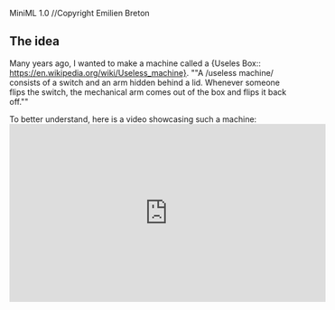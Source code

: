 MiniML 1.0
//Copyright Emilien Breton

The idea
--------

Many years ago, I wanted to make a machine called a {Useles Box:: https://en.wikipedia.org/wiki/Useless_machine}.
""A /useless machine/ consists of a switch and an arm hidden behind a lid. Whenever someone flips the switch, the mechanical arm comes out of the box and flips it back off.""

To better understand, here is a video showcasing such a machine:
	<iframe width="560" height="315" src="https:\/\/www.youtube.com\/embed\/oP8u0PQOMes" frameborder="0" allow="accelerometer; autoplay; clipboard-write; encrypted-media; gyroscope; picture-in-picture" allowfullscreen><\/iframe>
I wanted to use a wooden box and metal hinges to make it work, but I quickly realised that it would be way too complicated to make, so I abandoned the project.

However, recently, a friend of mine showed me a video of such a machine, and I told him about my faild attempt at creating one. He then told me something along the lines of:
	""Hey, why wouldn't you use 3D printing to make it work?""
I hadn't realised how easy it would be to make such a box using a 3D printer, since I didn't know 3D printing was a thing when I initially wanted to build a {useles Box:: https://en.wikipedia.org/wiki/Useless_machine}. That night, I quickly got to work


Demo
----

Here is a demo video of the {useless machine:: https://en.wikipedia.org/wiki/Useless_machine} I made:
# demo
	<iframe width="560" height="315" src="https:\/\/www.youtube.com\/embed\/8sc6o9nVoc0" frameborder="0" allow="accelerometer; autoplay; clipboard-write; encrypted-media; gyroscope; picture-in-picture" allowfullscreen><\/iframe>
Through clever code, it has 60 different ways to turn the switch back off once someone flips it on!


How it works
----------------

In order to work, this machine uses 2 {servo motors:: https://en.wikipedia.org/wiki/Servomotor}. They allow an {arduino:: https://en.wikipedia.org/wiki/Arduino} board to precicely control the position of both the arm and of the lid, which allows the machine to have a complex behaviour. You can {click here:: ./Useless_Box_1.zip} to download the code for yourself! It also uses some paper clips as metal rods, which is a simple but effective way to actuate the joints. Finally, all of those pieces get installed into a /3D-printed/ box, which keeps everything tidy ({click here:: ./Useless Box STLs.zip} to download the STLs!). Here are some pictures of the parts used to make it work:


//...
//servos
//arduino
//jumpers
//box, cover, lid
//battery
<<<
  var path = '/pages/L5C8H/';
  yield include('../../body/partial/mosaic/img.html', {
    srcs: [
      path + 'switch_m.jpg',
      path + 'servo_m.jpg',
	  	path + 'arduino_m.jpg',
	  	path + 'jumpers.jpg',
	  	path + 'black_filament_m.jpg',
	  	path + 'battery_holder_m.jpg',
    ]
  })
>>>

The software side of this box is pretty simple, but very clever (in my opinion at least). When the program detects that the switch was flipped, it runs the following code:
	[[
	beforeFlip()
	actualFlip()
	afterFlip()
	]]
Each one of these three functions chooses a random action from a list of them. To start off, [beforeFlip] runs an action without flipping the switch, for example when the lid opens and closes immediately, as if the box was having a peek on the switch. Then, [actualFlip] runs an action to flip the switch with different speeds, to simulate different "emotions". Finally, [afterFlip] retracts the arm and closes the lid in an original way, sometimes very slowly, or sometimes very quickly, as if the box was scared. After all of this, the box simply waits until another flip is detected!


Final words
-----------

This project is an awesome example on how useful 3D printing can be. It has allowed me to design and produce parts way quicker and way cheaper than I could before. Furthermore, I am really proud of the way {the program:: ./Useless_Box_1.zip} works, since programming 12 /actions/ allows the {useless box:: https://en.wikipedia.org/wiki/Useless_machine} to flip the switch in more than 60 different ways. The box is really heavy for some reason, weighing more than [152 g], which makes it feel very premium in your hands. All in all, I am stoked with the result!
